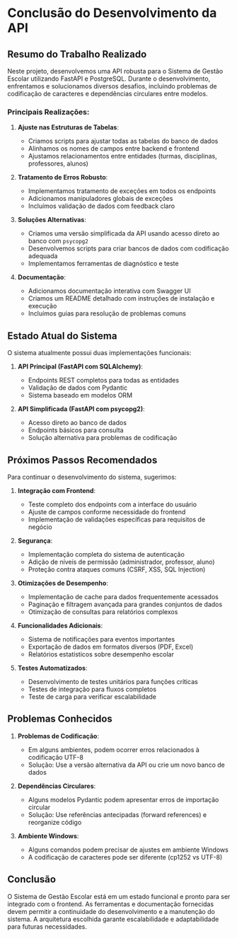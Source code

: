 # Conclusão do Desenvolvimento da API

## Resumo do Trabalho Realizado

Neste projeto, desenvolvemos uma API robusta para o Sistema de Gestão Escolar utilizando FastAPI e PostgreSQL. Durante o desenvolvimento, enfrentamos e solucionamos diversos desafios, incluindo problemas de codificação de caracteres e dependências circulares entre modelos.

### Principais Realizações:

1. **Ajuste nas Estruturas de Tabelas**:
   - Criamos scripts para ajustar todas as tabelas do banco de dados
   - Alinhamos os nomes de campos entre backend e frontend
   - Ajustamos relacionamentos entre entidades (turmas, disciplinas, professores, alunos)

2. **Tratamento de Erros Robusto**:
   - Implementamos tratamento de exceções em todos os endpoints
   - Adicionamos manipuladores globais de exceções
   - Incluímos validação de dados com feedback claro

3. **Soluções Alternativas**:
   - Criamos uma versão simplificada da API usando acesso direto ao banco com `psycopg2`
   - Desenvolvemos scripts para criar bancos de dados com codificação adequada
   - Implementamos ferramentas de diagnóstico e teste

4. **Documentação**:
   - Adicionamos documentação interativa com Swagger UI
   - Criamos um README detalhado com instruções de instalação e execução
   - Incluímos guias para resolução de problemas comuns

## Estado Atual do Sistema

O sistema atualmente possui duas implementações funcionais:

1. **API Principal (FastAPI com SQLAlchemy)**:
   - Endpoints REST completos para todas as entidades
   - Validação de dados com Pydantic
   - Sistema baseado em modelos ORM

2. **API Simplificada (FastAPI com psycopg2)**:
   - Acesso direto ao banco de dados
   - Endpoints básicos para consulta
   - Solução alternativa para problemas de codificação

## Próximos Passos Recomendados

Para continuar o desenvolvimento do sistema, sugerimos:

1. **Integração com Frontend**:
   - Teste completo dos endpoints com a interface do usuário
   - Ajuste de campos conforme necessidade do frontend
   - Implementação de validações específicas para requisitos de negócio

2. **Segurança**:
   - Implementação completa do sistema de autenticação
   - Adição de níveis de permissão (administrador, professor, aluno)
   - Proteção contra ataques comuns (CSRF, XSS, SQL Injection)

3. **Otimizações de Desempenho**:
   - Implementação de cache para dados frequentemente acessados
   - Paginação e filtragem avançada para grandes conjuntos de dados
   - Otimização de consultas para relatórios complexos

4. **Funcionalidades Adicionais**:
   - Sistema de notificações para eventos importantes
   - Exportação de dados em formatos diversos (PDF, Excel)
   - Relatórios estatísticos sobre desempenho escolar

5. **Testes Automatizados**:
   - Desenvolvimento de testes unitários para funções críticas
   - Testes de integração para fluxos completos
   - Teste de carga para verificar escalabilidade

## Problemas Conhecidos

1. **Problemas de Codificação**: 
   - Em alguns ambientes, podem ocorrer erros relacionados à codificação UTF-8
   - Solução: Use a versão alternativa da API ou crie um novo banco de dados

2. **Dependências Circulares**:
   - Alguns modelos Pydantic podem apresentar erros de importação circular
   - Solução: Use referências antecipadas (forward references) e reorganize código

3. **Ambiente Windows**:
   - Alguns comandos podem precisar de ajustes em ambiente Windows
   - A codificação de caracteres pode ser diferente (cp1252 vs UTF-8)

## Conclusão

O Sistema de Gestão Escolar está em um estado funcional e pronto para ser integrado com o frontend. As ferramentas e documentação fornecidas devem permitir a continuidade do desenvolvimento e a manutenção do sistema. A arquitetura escolhida garante escalabilidade e adaptabilidade para futuras necessidades. 